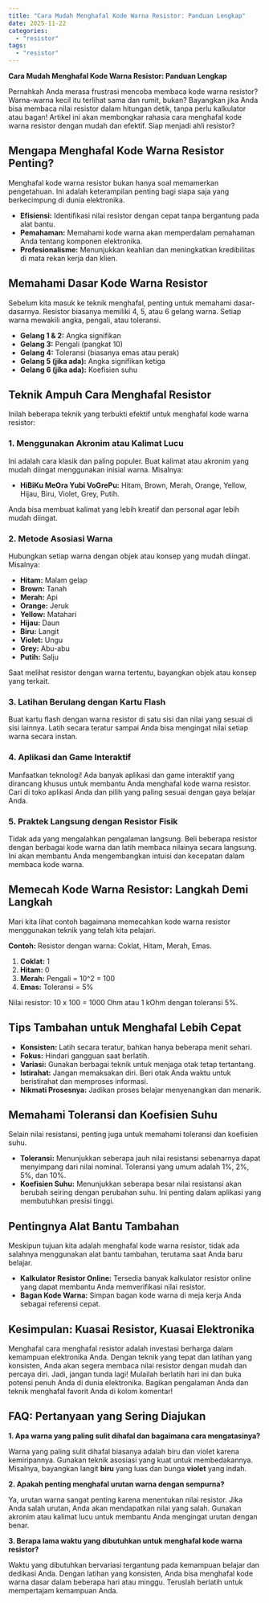 ```yaml
---
title: "Cara Mudah Menghafal Kode Warna Resistor: Panduan Lengkap"
date: 2025-11-22
categories: 
  - "resistor"
tags: 
  - "resistor"
---
```


**Cara Mudah Menghafal Kode Warna Resistor: Panduan Lengkap**

Pernahkah Anda merasa frustrasi mencoba membaca kode warna resistor? Warna-warna kecil itu terlihat sama dan rumit, bukan? Bayangkan jika Anda bisa membaca nilai resistor dalam hitungan detik, tanpa perlu kalkulator atau bagan! Artikel ini akan membongkar rahasia cara menghafal kode warna resistor dengan mudah dan efektif. Siap menjadi ahli resistor?

## Mengapa Menghafal Kode Warna Resistor Penting?

Menghafal kode warna resistor bukan hanya soal memamerkan pengetahuan. Ini adalah keterampilan penting bagi siapa saja yang berkecimpung di dunia elektronika.

- **Efisiensi:** Identifikasi nilai resistor dengan cepat tanpa bergantung pada alat bantu.
- **Pemahaman:** Memahami kode warna akan memperdalam pemahaman Anda tentang komponen elektronika.
- **Profesionalisme:** Menunjukkan keahlian dan meningkatkan kredibilitas di mata rekan kerja dan klien.

## Memahami Dasar Kode Warna Resistor

Sebelum kita masuk ke teknik menghafal, penting untuk memahami dasar-dasarnya. Resistor biasanya memiliki 4, 5, atau 6 gelang warna. Setiap warna mewakili angka, pengali, atau toleransi.

- **Gelang 1 & 2:** Angka signifikan
- **Gelang 3:** Pengali (pangkat 10)
- **Gelang 4:** Toleransi (biasanya emas atau perak)
- **Gelang 5 (jika ada):** Angka signifikan ketiga
- **Gelang 6 (jika ada):** Koefisien suhu

## Teknik Ampuh Cara Menghafal Resistor

Inilah beberapa teknik yang terbukti efektif untuk menghafal kode warna resistor:

### 1\. Menggunakan Akronim atau Kalimat Lucu

Ini adalah cara klasik dan paling populer. Buat kalimat atau akronim yang mudah diingat menggunakan inisial warna. Misalnya:

- **HiBiKu MeOra Yubi VoGrePu:** Hitam, Brown, Merah, Orange, Yellow, Hijau, Biru, Violet, Grey, Putih.

Anda bisa membuat kalimat yang lebih kreatif dan personal agar lebih mudah diingat.

### 2\. Metode Asosiasi Warna

Hubungkan setiap warna dengan objek atau konsep yang mudah diingat. Misalnya:

- **Hitam:** Malam gelap
- **Brown:** Tanah
- **Merah:** Api
- **Orange:** Jeruk
- **Yellow:** Matahari
- **Hijau:** Daun
- **Biru:** Langit
- **Violet:** Ungu
- **Grey:** Abu-abu
- **Putih:** Salju

Saat melihat resistor dengan warna tertentu, bayangkan objek atau konsep yang terkait.

### 3\. Latihan Berulang dengan Kartu Flash

Buat kartu flash dengan warna resistor di satu sisi dan nilai yang sesuai di sisi lainnya. Latih secara teratur sampai Anda bisa mengingat nilai setiap warna secara instan.

### 4\. Aplikasi dan Game Interaktif

Manfaatkan teknologi! Ada banyak aplikasi dan game interaktif yang dirancang khusus untuk membantu Anda menghafal kode warna resistor. Cari di toko aplikasi Anda dan pilih yang paling sesuai dengan gaya belajar Anda.

### 5\. Praktek Langsung dengan Resistor Fisik

Tidak ada yang mengalahkan pengalaman langsung. Beli beberapa resistor dengan berbagai kode warna dan latih membaca nilainya secara langsung. Ini akan membantu Anda mengembangkan intuisi dan kecepatan dalam membaca kode warna.

## Memecah Kode Warna Resistor: Langkah Demi Langkah

Mari kita lihat contoh bagaimana memecahkan kode warna resistor menggunakan teknik yang telah kita pelajari.

**Contoh:** Resistor dengan warna: Coklat, Hitam, Merah, Emas.

1. **Coklat:** 1
2. **Hitam:** 0
3. **Merah:** Pengali = 10^2 = 100
4. **Emas:** Toleransi = 5%

Nilai resistor: 10 x 100 = 1000 Ohm atau 1 kOhm dengan toleransi 5%.

## Tips Tambahan untuk Menghafal Lebih Cepat

- **Konsisten:** Latih secara teratur, bahkan hanya beberapa menit sehari.
- **Fokus:** Hindari gangguan saat berlatih.
- **Variasi:** Gunakan berbagai teknik untuk menjaga otak tetap tertantang.
- **Istirahat:** Jangan memaksakan diri. Beri otak Anda waktu untuk beristirahat dan memproses informasi.
- **Nikmati Prosesnya:** Jadikan proses belajar menyenangkan dan menarik.

## Memahami Toleransi dan Koefisien Suhu

Selain nilai resistansi, penting juga untuk memahami toleransi dan koefisien suhu.

- **Toleransi:** Menunjukkan seberapa jauh nilai resistansi sebenarnya dapat menyimpang dari nilai nominal. Toleransi yang umum adalah 1%, 2%, 5%, dan 10%.
- **Koefisien Suhu:** Menunjukkan seberapa besar nilai resistansi akan berubah seiring dengan perubahan suhu. Ini penting dalam aplikasi yang membutuhkan presisi tinggi.

## Pentingnya Alat Bantu Tambahan

Meskipun tujuan kita adalah menghafal kode warna resistor, tidak ada salahnya menggunakan alat bantu tambahan, terutama saat Anda baru belajar.

- **Kalkulator Resistor Online:** Tersedia banyak kalkulator resistor online yang dapat membantu Anda memverifikasi nilai resistor.
- **Bagan Kode Warna:** Simpan bagan kode warna di meja kerja Anda sebagai referensi cepat.

## Kesimpulan: Kuasai Resistor, Kuasai Elektronika

Menghafal cara menghafal resistor adalah investasi berharga dalam kemampuan elektronika Anda. Dengan teknik yang tepat dan latihan yang konsisten, Anda akan segera membaca nilai resistor dengan mudah dan percaya diri. Jadi, jangan tunda lagi! Mulailah berlatih hari ini dan buka potensi penuh Anda di dunia elektronika. Bagikan pengalaman Anda dan teknik menghafal favorit Anda di kolom komentar!

## FAQ: Pertanyaan yang Sering Diajukan

**1\. Apa warna yang paling sulit dihafal dan bagaimana cara mengatasinya?**

Warna yang paling sulit dihafal biasanya adalah biru dan violet karena kemiripannya. Gunakan teknik asosiasi yang kuat untuk membedakannya. Misalnya, bayangkan langit **biru** yang luas dan bunga **violet** yang indah.

**2\. Apakah penting menghafal urutan warna dengan sempurna?**

Ya, urutan warna sangat penting karena menentukan nilai resistor. Jika Anda salah urutan, Anda akan mendapatkan nilai yang salah. Gunakan akronim atau kalimat lucu untuk membantu Anda mengingat urutan dengan benar.

**3\. Berapa lama waktu yang dibutuhkan untuk menghafal kode warna resistor?**

Waktu yang dibutuhkan bervariasi tergantung pada kemampuan belajar dan dedikasi Anda. Dengan latihan yang konsisten, Anda bisa menghafal kode warna dasar dalam beberapa hari atau minggu. Teruslah berlatih untuk mempertajam kemampuan Anda.
